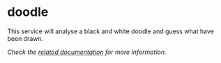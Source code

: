 # doodle

This service will analyse a black and white doodle and guess what have been drawn.

_Check the [related documentation](https://csia-pme.github.io/csia-pme/reference/doodle) for more information._